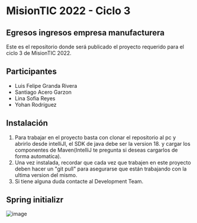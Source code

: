 # MisionTIC 2022 - Ciclo 3

## Egresos ingresos empresa manufacturera

Este es el repositorio donde será publicado el proyecto requerido para el ciclo 3 de MisionTIC 2022.


## Participantes

- Luis Felipe Granda Rivera
- Santiago Acero Garzon
- Lina Sofia Reyes
- Yohan Rodríguez

## Instalación

1. Para trabajar en el proyecto basta con clonar el repositorio al pc y abrirlo desde intelliJI, el SDK de 
java debe ser la version 18. y cargar los componentes de Maven(IntelliJ te pregunta si deseas cargarlos de forma automatica).
2. Una vez instalada, recordar que cada vez que trabajen en este proyecto deben hacer un "git pull" para asegurarse que están trabajando con la ultima version del mismo.
3. Si tiene alguna duda contacte al Development Team.

## Spring initializr

![image](https://user-images.githubusercontent.com/64102692/186326919-24537447-7c26-420e-9d51-9e17fe95e2fa.png)
